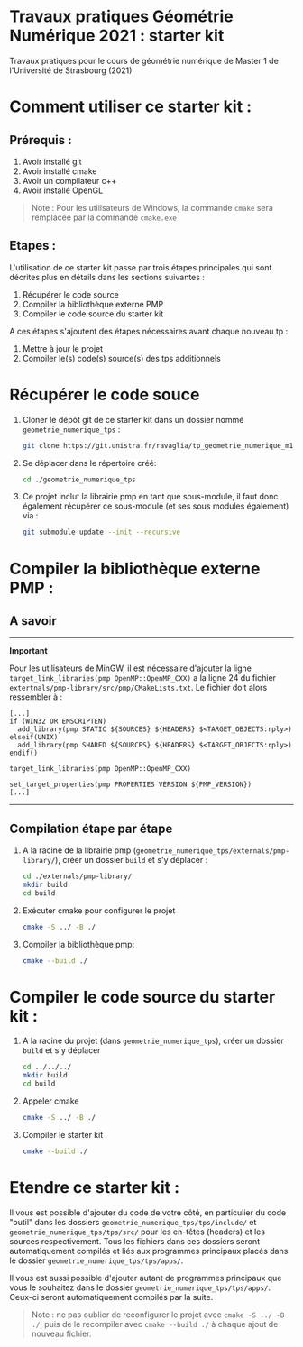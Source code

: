 # Travaux pratiques Géométrie Numérique 2021 : starter kit

Travaux pratiques pour le cours de géométrie numérique de Master 1 de l'Université de Strasbourg (2021)

# Comment utiliser ce starter kit :

## Prérequis :
1. Avoir installé git
1. Avoir installé cmake
1. Avoir un compilateur c++
1. Avoir installé OpenGL

> Note : Pour les utilisateurs de Windows, la commande `cmake` sera remplacée par la commande `cmake.exe`

## Etapes :

L'utilisation de ce starter kit passe par trois étapes principales qui sont décrites plus en détails dans les sections suivantes :

1. Récupérer le code source
1. Compiler la bibliothèque externe PMP
1. Compiler le code source du starter kit

A ces étapes s'ajoutent des étapes nécessaires avant chaque nouveau tp :

1. Mettre à jour le projet
1. Compiler le(s) code(s) source(s) des tps additionnels

# Récupérer le code souce

1. Cloner le dépôt git de ce starter kit dans un dossier nommé `geometrie_numerique_tps` :
   ``` bash
   git clone https://git.unistra.fr/ravaglia/tp_geometrie_numerique_m1_students_starter_kit.git ./geometrie_numerique_tps
   ```
2. Se déplacer dans le répertoire créé:
    ``` bash
    cd ./geometrie_numerique_tps
    ```  
3. Ce projet inclut la librairie pmp en tant que sous-module, il faut donc également récupérer ce sous-module (et ses sous modules également) via :
    ``` bash
    git submodule update --init --recursive
    ```

# Compiler la bibliothèque externe PMP :

## A savoir

---
**Important**

Pour les utilisateurs de MinGW, il est nécessaire d'ajouter la ligne `target_link_libraries(pmp OpenMP::OpenMP_CXX)` a la ligne 24 du fichier `extertnals/pmp-library/src/pmp/CMakeLists.txt`.
Le fichier doit alors ressembler à :
```
[...]
if (WIN32 OR EMSCRIPTEN)
  add_library(pmp STATIC ${SOURCES} ${HEADERS} $<TARGET_OBJECTS:rply>)
elseif(UNIX)
  add_library(pmp SHARED ${SOURCES} ${HEADERS} $<TARGET_OBJECTS:rply>)
endif()

target_link_libraries(pmp OpenMP::OpenMP_CXX)

set_target_properties(pmp PROPERTIES VERSION ${PMP_VERSION})
[...]
```
---

## Compilation étape par étape

1. A la racine de la librairie pmp (`geometrie_numerique_tps/externals/pmp-library/`), créer un dossier `build` et s'y déplacer :
   ``` bash
   cd ./externals/pmp-library/
   mkdir build
   cd build
   ```

2. Exécuter cmake pour configurer le projet
   ``` bash
   cmake -S ../ -B ./
   ```

3. Compiler la bibliothèque pmp:
    ``` bash
    cmake --build ./
    ```

# Compiler le code source du starter kit :

1. A la racine du projet (dans `geometrie_numerique_tps`), créer un dossier `build` et s'y déplacer
   ``` bash
   cd ../../../
   mkdir build
   cd build
   ```

2. Appeler cmake
   ``` bash
   cmake -S ../ -B ./
   ```
 
3. Compiler le starter kit
   ``` bash
   cmake --build ./
   ```

# Etendre ce starter kit :

Il vous est possible d'ajouter du code de votre côté, en particulier du code "outil" dans les dossiers `geometrie_numerique_tps/tps/include/` et `geometrie_numerique_tps/tps/src/` pour les en-têtes (headers) et les sources respectivement.
Tous les fichiers dans ces dossiers seront automatiquement compilés et liés aux programmes principaux placés dans le dossier `geometrie_numerique_tps/tps/apps/`.

Il vous est aussi possible d'ajouter autant de programmes principaux que vous le souhaitez dans le dossier `geometrie_numerique_tps/tps/apps/`. Ceux-ci seront automatiquement compilés par la suite.

> Note : ne pas oublier de reconfigurer le projet avec `cmake -S ../ -B ./`, puis de le recompiler avec `cmake --build ./` à chaque ajout de nouveau fichier.
